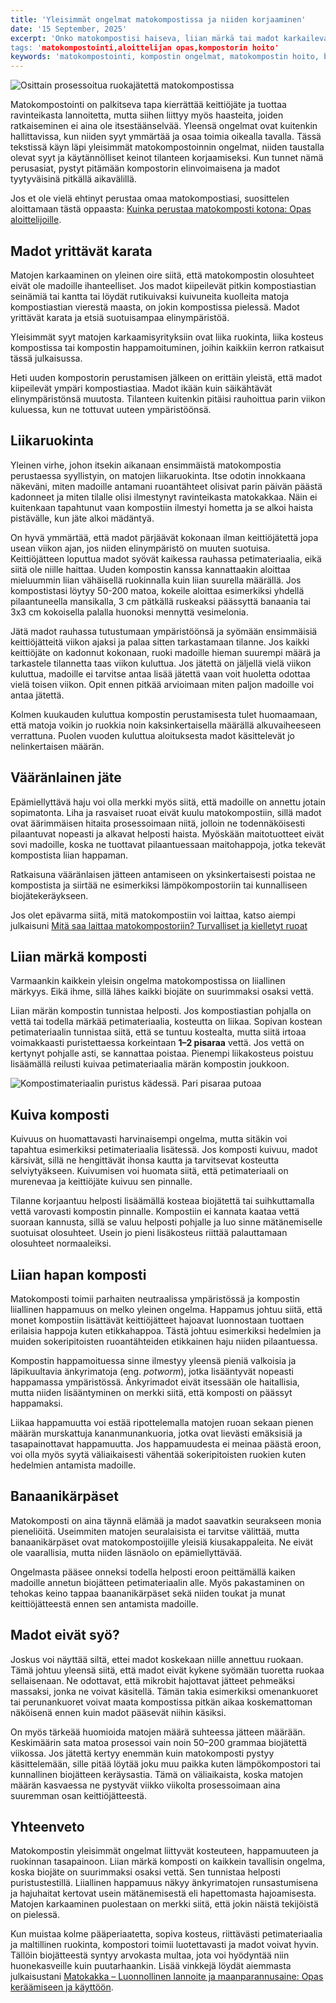 ```yaml
---
title: 'Yleisimmät ongelmat matokompostissa ja niiden korjaaminen'
date: '15 September, 2025'
excerpt: 'Onko matokompostisi haiseva, liian märkä tai madot karkailevat? Älä huoli! Tämä opas käy läpi yleisimmät matokompostoinnin ongelmat, niiden syyt ja helpot ratkaisut. Opi pitämään madot hyvinvoivana!
tags: 'matokompostointi,aloittelijan opas,kompostorin hoito'
keywords: 'matokompostointi, kompostin ongelmat, matokompostin hoito, biojäte, kompostin hajut, madot karkaavat, kosteusongelmat, pH-tasapaino, puutarhanhoito, ekologinen lannoite, kierrätys, kotikompostointi, matokakka, vihreä elämä'
---
```


<picture>
  <source srcset="/images/posts/yleisimmat-ongelmat-matokompostissa-korjaaminen/geneerinen_matokomposti-800.avif 800w, /images/posts/yleisimmat-ongelmat-matokompostissa-korjaaminen/geneerinen_matokomposti-1200.avif 1200w" type="image/avif">
  <source srcset="/images/posts/yleisimmat-ongelmat-matokompostissa-korjaaminen/geneerinen_matokomposti-800.webp 800w, /images/posts/yleisimmat-ongelmat-matokompostissa-korjaaminen/geneerinen_matokomposti-1200.webp 1200w" type="image/webp">
  <img src="/images/posts/yleisimmat-ongelmat-matokompostissa-korjaaminen/geneerinen_matokomposti-800.jpg" srcset="/images/posts/yleisimmat-ongelmat-matokompostissa-korjaaminen/geneerinen_matokomposti-800.jpg 800w, /images/posts/yleisimmat-ongelmat-matokompostissa-korjaaminen/geneerinen_matokomposti-1200.jpg 1200w" alt="Osittain prosessoitua ruokajätettä matokompostissa" sizes="(max-width: 600px) 100vw, 800px" style="max-width:100%;height:auto;" loading="lazy">
</picture>

Matokompostointi on palkitseva tapa kierrättää keittiöjäte ja tuottaa ravinteikasta lannoitetta, mutta siihen liittyy myös haasteita, joiden ratkaiseminen ei aina ole itsestäänselvää. Yleensä ongelmat ovat kuitenkin hallittavissa, kun niiden syyt ymmärtää ja osaa toimia oikealla tavalla. Tässä tekstissä käyn läpi yleisimmät matokompostoinnin ongelmat, niiden taustalla olevat syyt ja käytännölliset keinot tilanteen korjaamiseksi. Kun tunnet nämä perusasiat, pystyt pitämään kompostorin elinvoimaisena ja madot tyytyväisinä pitkällä aikavälillä.

Jos et ole vielä ehtinyt perustaa omaa matokompostiasi, suosittelen aloittamaan tästä oppaasta: [Kuinka perustaa matokomposti kotona: Opas aloittelijoille](https://www.luomuliero.fi/blogi/julkaisu/kuinka-perustaa-matokomposti-kotona-opas-aloittelijoille).

## Madot yrittävät karata

Matojen karkaaminen on yleinen oire siitä, että matokompostin olosuhteet eivät ole madoille ihanteelliset. Jos madot kiipeilevät pitkin kompostiastian seinämiä tai kantta tai löydät rutikuivaksi kuivuneita kuolleita matoja kompostiastian vierestä maasta, on jokin kompostissa pielessä. Madot yrittävät karata ja etsiä suotuisampaa elinympäristöä.

Yleisimmät syyt matojen karkaamisyrityksiin ovat liika ruokinta, liika kosteus kompostissa tai kompostin happamoituminen, joihin kaikkiin kerron ratkaisut tässä julkaisussa.

<aside>
Heti uuden kompostorin perustamisen jälkeen on erittäin yleistä, että madot kiipeilevät ympäri kompostiastiaa. Madot ikään kuin säikähtävät elinympäristönsä muutosta. Tilanteen kuitenkin pitäisi rauhoittua parin viikon kuluessa, kun ne tottuvat uuteen ympäristöönsä.
</aside>

## Liikaruokinta

Yleinen virhe, johon itsekin aikanaan ensimmäistä matokompostia perustaessa syyllistyin, on matojen liikaruokinta. Itse odotin innokkaana näkeväni, miten madoille antamani ruoantähteet olisivat parin päivän päästä kadonneet ja miten tilalle olisi ilmestynyt ravinteikasta matokakkaa. Näin ei kuitenkaan tapahtunut vaan kompostiin ilmestyi hometta ja se alkoi haista pistävälle, kun jäte alkoi mädäntyä.

On hyvä ymmärtää, että madot pärjäävät kokonaan ilman keittiöjätettä jopa usean viikon ajan, jos niiden elinympäristö on muuten suotuisa. Keittiöjätteen loputtua madot syövät kaikessa rauhassa petimateriaalia, eikä siitä ole niille haittaa. Uuden kompostin kanssa kannattaakin aloittaa mieluummin liian vähäisellä ruokinnalla kuin liian suurella määrällä. Jos kompostistasi löytyy 50-200 matoa, kokeile aloittaa esimerkiksi yhdellä pilaantuneella mansikalla, 3 cm pätkällä ruskeaksi päässyttä banaania tai 3x3 cm kokoisella palalla huonoksi mennyttä vesimelonia.

Jätä madot rauhassa tutustumaan ympäristöönsä ja syömään ensimmäisiä keittiöjätteitä viikon ajaksi ja palaa sitten tarkastamaan tilanne. Jos kaikki keittiöjäte on kadonnut kokonaan, ruoki madoille hieman suurempi määrä ja tarkastele tilannetta taas viikon kuluttua. Jos jätettä on jäljellä vielä viikon kuluttua, madoille ei tarvitse antaa lisää jätettä vaan voit huoletta odottaa vielä toisen viikon. Opit ennen pitkää arvioimaan miten paljon madoille voi antaa jätettä.

Kolmen kuukauden kuluttua kompostin perustamisesta tulet huomaamaan, että matoja voikin jo ruokkia noin kaksinkertaisella määrällä alkuvaiheeseen verrattuna. Puolen vuoden kuluttua aloituksesta madot käsittelevät jo nelinkertaisen määrän.

## Vääränlainen jäte

Epämiellyttävä haju voi olla merkki myös siitä, että madoille on annettu jotain sopimatonta. Liha ja rasvaiset ruoat eivät kuulu matokompostiin, sillä madot ovat äärimmäisen hitaita prosessoimaan niitä, jolloin ne todennäköisesti pilaantuvat nopeasti ja alkavat helposti haista. Myöskään maitotuotteet eivät sovi madoille, koska ne tuottavat pilaantuessaan maitohappoja, jotka tekevät kompostista liian happaman.

Ratkaisuna vääränlaisen jätteen antamiseen on yksinkertaisesti poistaa ne kompostista ja siirtää ne esimerkiksi lämpökompostoriin tai kunnalliseen biojätekeräykseen.

Jos olet epävarma siitä, mitä matokompostiin voi laittaa, katso aiempi julkaisuni [Mitä saa laittaa matokompostoriin? Turvalliset ja kielletyt ruoat](https://www.luomuliero.fi/blogi/julkaisu/mita-saa-laittaa-matokompostoriin-turvalliset-ja-kielletyt-ruoat)

## Liian märkä komposti

Varmaankin kaikkein yleisin ongelma matokompostissa on liiallinen märkyys. Eikä ihme, sillä lähes kaikki biojäte on suurimmaksi osaksi vettä.

Liian märän kompostin tunnistaa helposti. Jos kompostiastian pohjalla on vettä tai todella märkää petimateriaalia, kosteutta on liikaa. Sopivan kostean petimateriaalin tunnistaa siitä, että se tuntuu kostealta, mutta siitä irtoaa voimakkaasti puristettaessa korkeintaan **1–2 pisaraa** vettä. Jos vettä on kertynyt pohjalle asti, se kannattaa poistaa. Pienempi liikakosteus poistuu lisäämällä reilusti kuivaa petimateriaalia märän kompostin joukkoon.

<picture>
  <source srcset="/images/posts/yleisimmat-ongelmat-matokompostissa-korjaaminen/puristustesti-800.avif 800w, /images/posts/yleisimmat-ongelmat-matokompostissa-korjaaminen/puristustesti-1200.avif 1200w" type="image/avif">
  <source srcset="/images/posts/yleisimmat-ongelmat-matokompostissa-korjaaminen/puristustesti-800.webp 800w, /images/posts/yleisimmat-ongelmat-matokompostissa-korjaaminen/puristustesti-1200.webp 1200w" type="image/webp">
  <img src="/images/posts/yleisimmat-ongelmat-matokompostissa-korjaaminen/puristustesti-800.jpg" srcset="/images/posts/yleisimmat-ongelmat-matokompostissa-korjaaminen/puristustesti-800.jpg 800w, /images/posts/yleisimmat-ongelmat-matokompostissa-korjaaminen/puristustesti-1200.jpg 1200w" alt="Kompostimateriaalin puristus kädessä. Pari pisaraa putoaa" sizes="(max-width: 600px) 100vw, 800px" style="max-width:100%;height:auto;" loading="lazy">
</picture>

## Kuiva komposti

Kuivuus on huomattavasti harvinaisempi ongelma, mutta sitäkin voi tapahtua esimerkiksi petimateriaalia lisätessä. Jos komposti kuivuu, madot kärsivät, sillä ne hengittävät ihonsa kautta ja tarvitsevat kosteutta selviytyäkseen. Kuivumisen voi huomata siitä, että petimateriaali on murenevaa ja keittiöjäte kuivuu sen pinnalle.

Tilanne korjaantuu helposti lisäämällä kosteaa biojätettä tai suihkuttamalla vettä varovasti kompostin pinnalle. Kompostiin ei kannata kaataa vettä suoraan kannusta, sillä se valuu helposti pohjalle ja luo sinne mätänemiselle suotuisat olosuhteet. Usein jo pieni lisäkosteus riittää palauttamaan olosuhteet normaaleiksi.

## Liian hapan komposti

Matokomposti toimii parhaiten neutraalissa ympäristössä ja kompostin liiallinen happamuus on melko yleinen ongelma. Happamus johtuu siitä, että monet kompostiin lisättävät keittiöjätteet hajoavat luonnostaan tuottaen erilaisia happoja kuten etikkahappoa. Tästä johtuu esimerkiksi hedelmien ja muiden sokeripitoisten ruoantähteiden etikkainen haju niiden pilaantuessa.

Kompostin happamoituessa sinne ilmestyy yleensä pieniä valkoisia ja läpikuultavia änkyrimatoja (eng. _potworm_), jotka lisääntyvät nopeasti happamassa ympäristössä. Änkyrimadot eivät itsessään ole haitallisia, mutta niiden lisääntyminen on merkki siitä, että komposti on päässyt happamaksi.

Liikaa happamuutta voi estää ripottelemalla matojen ruoan sekaan pienen määrän murskattuja kananmunankuoria, jotka ovat lievästi emäksisiä ja tasapainottavat happamuutta. Jos happamuudesta ei meinaa päästä eroon, voi olla myös syytä väliaikaisesti vähentää sokeripitoisten ruokien kuten hedelmien antamista madoille.

## Banaanikärpäset

Matokomposti on aina täynnä elämää ja madot saavatkin seurakseen monia pieneliöitä. Useimmiten matojen seuralaisista ei tarvitse välittää, mutta banaanikärpäset ovat matokompostoijille yleisiä kiusakappaleita. Ne eivät ole vaarallisia, mutta niiden läsnäolo on epämiellyttävää.

Ongelmasta pääsee onneksi todella helposti eroon peittämällä kaiken madoille annetun biojätteen petimateriaalin alle. Myös pakastaminen on tehokas keino tappaa baananikärpäset sekä niiden toukat ja munat keittiöjätteestä ennen sen antamista madoille.

## Madot eivät syö?

Joskus voi näyttää siltä, ettei madot koskekaan niille annettuu ruokaan. Tämä johtuu yleensä siitä, että madot eivät kykene syömään tuoretta ruokaa sellaisenaan. Ne odottavat, että mikrobit hajottavat jätteet pehmeäksi massaksi, jonka ne voivat käsitellä. Tämän takia esimerkiksi omenankuoret tai perunankuoret voivat maata kompostissa pitkän aikaa koskemattoman näköisenä ennen kuin madot pääsevät niihin käsiksi.

On myös tärkeää huomioida matojen määrä suhteessa jätteen määrään. Keskimäärin sata matoa prosessoi vain noin 50–200 grammaa biojätettä viikossa. Jos jätettä kertyy enemmän kuin matokomposti pystyy käsittelemään, sille pitää löytää joku muu paikka kuten lämpökompostori tai kunnallinen biojätteen keräysastia. Tämä on väliaikaista, koska matojen määrän kasvaessa ne pystyvät viikko viikolta prosessoimaan aina suuremman osan keittiöjätteestä.

## Yhteenveto

Matokompostin yleisimmät ongelmat liittyvät kosteuteen, happamuuteen ja ruokinnan tasapainoon. Liian märkä komposti on kaikkein tavallisin ongelma, koska biojäte on suurimmaksi osaksi vettä. Sen tunnistaa helposti puristustestillä. Liiallinen happamuus näkyy änkyrimatojen runsastumisena ja hajuhaitat kertovat usein mätänemisestä eli hapettomasta hajoamisesta. Matojen karkaaminen puolestaan on merkki siitä, että jokin näistä tekijöistä on pielessä.

Kun muistaa kolme pääperiaatetta, sopiva kosteus, riittävästi petimateriaalia ja maltillinen ruokinta, kompostori toimii luotettavasti ja madot voivat hyvin. Tällöin biojätteestä syntyy arvokasta multaa, jota voi hyödyntää niin huonekasveille kuin puutarhaankin. Lisää vinkkejä löydät aiemmasta julkaisustani [Matokakka – Luonnollinen lannoite ja maanparannusaine: Opas keräämiseen ja käyttöön](https://www.luomuliero.fi/blogi/julkaisu/matokakka-luonnollinen-lannoite-opas-aloittelijoille).
